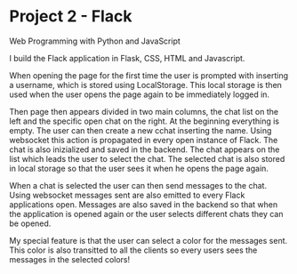 # Project 2 - Flack

Web Programming with Python and JavaScript

I build the Flack application in Flask, CSS, HTML and Javascript.

When opening the page for the first time the user is prompted with inserting a username, which is stored using LocalStorage. This local storage is then used when the user opens the page again to be immediately logged in.

Then page then appears divided in two main columns, the chat list on the left and the specific open chat on the right. At the beginning everything is empty. The user can then create a new cchat inserting the name. Using websocket this action is propagated in every open instance of Flack. The chat is also inizialized and saved in the backend. The chat appears on the list which leads the user to select the chat. The selected chat is also stored in local storage so that the user sees it when he opens the page again.

When a chat is selected the user can then send messages to the chat. Using websocket messages sent are also emitted to every Flack applications open. Messages are also saved in the backend so that when the application is opened again or the user selects different chats they can be opened.

My special feature is that the user can select a color for the messages sent. This color is also transitted to all the clients so every users sees the messages in the selected colors!
